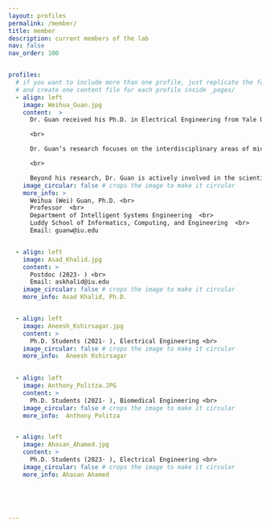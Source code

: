 ```yaml
---
layout: profiles
permalink: /member/
title: member
description: current members of the lab
nav: false
nav_order: 100


profiles:
  # if you want to include more than one profile, just replicate the following block
  # and create one content file for each profile inside _pages/
  - align: left
    image: Weihua_Guan.jpg
    content:  >
      Dr. Guan received his Ph.D. in Electrical Engineering from Yale University in 2013, followed by postdoctoral training in Biomedical Engineering at Johns Hopkins University from 2013 to 2014. From January 2015 to December 2024, he served as a faculty member in the Departments of Electrical Engineering (EE) and Biomedical Engineering (BME) at Penn State. In January 2025, he joined the Intelligent Systems Engineering Department at Indiana University Bloomington as a Full Professor. <br>

      <br>

      Dr. Guan’s research focuses on the interdisciplinary areas of micro- and nanotechnology, micro/nanofluidics, bioMEMS, lab-on-a-chip devices, and point-of-care diagnostics. His group develops micro- and nanoscale devices and novel sensing principles to advance medical diagnostics and testing. His work aims to drive innovations in biomedical technologies with the potential to transform disease diagnosis and treatment. <br>

      <br>

      Beyond his research, Dr. Guan is actively involved in the scientific community. He is a Senior Member of IEEE, a Member of BMES, the Biophysical Society, and AAAS. Since 2019, he has served as an Associate Editor for Nanotechnology and Precision Engineering and has been a member of the Editorial Board of Diagnostics since 2017. Additionally, he serves as a frequent reviewer for over 30 academic journals and federal funding agencies, including NSF and NIH. Dr. Guan’s contributions to the field have been recognized with numerous prestigious awards and honors, including the HHMI International Research Fellowship and the NSF CAREER Award.
    image_circular: false # crops the image to make it circular
    more_info: >
      Weihua (Wei) Guan, Ph.D. <br>
      Professor  <br>
      Department of Intelligent Systems Engineering  <br>
      Luddy School of Informatics, Computing, and Engineering  <br>
      Email: guanw@iu.edu


  - align: left
    image: Asad_Khalid.jpg
    content: >
      Postdoc (2023- ) <br>
      Email: askhalid@iu.edu
    image_circular: false # crops the image to make it circular
    more_info: Asad Khalid, Ph.D.


  - align: left
    image: Aneesh_Kshirsagar.jpg
    content: >
      Ph.D. Students (2021- ), Electrical Engineering <br>
    image_circular: false # crops the image to make it circular
    more_info:  Aneesh Kshirsagar
     

  - align: left
    image: Anthony_Politza.JPG
    content: >
      Ph.D. Students (2021- ), Biomedical Engineering <br>
    image_circular: false # crops the image to make it circular
    more_info:  Anthony Politza


  - align: left
    image: Ahasan_Ahamed.jpg
    content: >
      Ph.D. Students (2023- ), Electrical Engineering <br>
    image_circular: false # crops the image to make it circular
    more_info: Ahasan Ahamed
  




---
```


